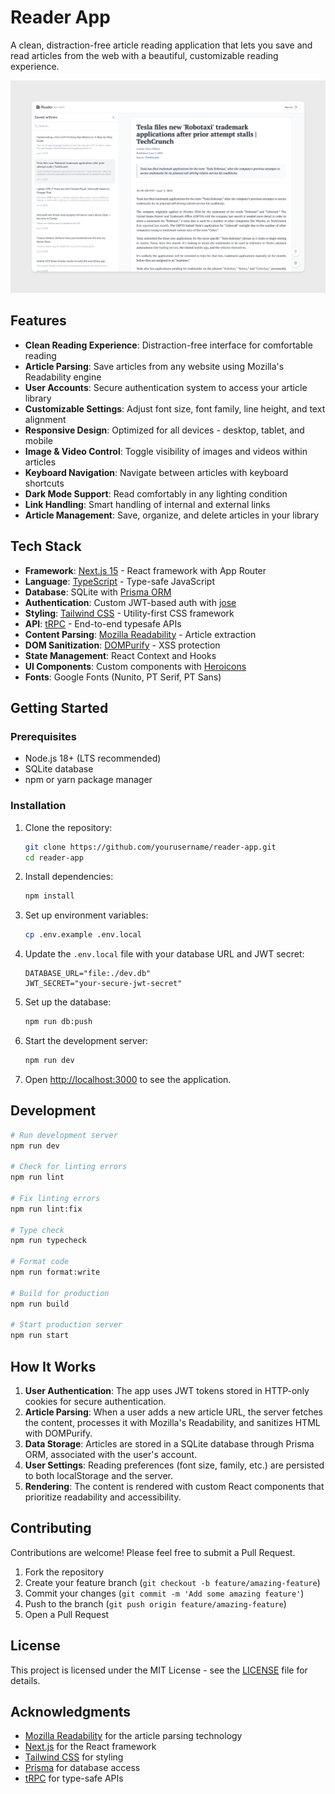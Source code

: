 # Reader App

A clean, distraction-free article reading application that lets you save and read articles from the web with a beautiful, customizable reading experience.

![App Screenshot](./assets/reader-app-screenshot.png)

## Features

- **Clean Reading Experience**: Distraction-free interface for comfortable reading
- **Article Parsing**: Save articles from any website using Mozilla's Readability engine
- **User Accounts**: Secure authentication system to access your article library
- **Customizable Settings**: Adjust font size, font family, line height, and text alignment
- **Responsive Design**: Optimized for all devices - desktop, tablet, and mobile
- **Image & Video Control**: Toggle visibility of images and videos within articles
- **Keyboard Navigation**: Navigate between articles with keyboard shortcuts
- **Dark Mode Support**: Read comfortably in any lighting condition
- **Link Handling**: Smart handling of internal and external links
- **Article Management**: Save, organize, and delete articles in your library

## Tech Stack

- **Framework**: [Next.js 15](https://nextjs.org/) - React framework with App Router
- **Language**: [TypeScript](https://www.typescriptlang.org/) - Type-safe JavaScript
- **Database**: SQLite with [Prisma ORM](https://www.prisma.io/)
- **Authentication**: Custom JWT-based auth with [jose](https://github.com/panva/jose)
- **Styling**: [Tailwind CSS](https://tailwindcss.com/) - Utility-first CSS framework
- **API**: [tRPC](https://trpc.io/) - End-to-end typesafe APIs
- **Content Parsing**: [Mozilla Readability](https://github.com/mozilla/readability) - Article extraction
- **DOM Sanitization**: [DOMPurify](https://github.com/cure53/DOMPurify) - XSS protection
- **State Management**: React Context and Hooks
- **UI Components**: Custom components with [Heroicons](https://heroicons.com/)
- **Fonts**: Google Fonts (Nunito, PT Serif, PT Sans)

## Getting Started

### Prerequisites

- Node.js 18+ (LTS recommended)
- SQLite database
- npm or yarn package manager

### Installation

1. Clone the repository:
   ```bash
   git clone https://github.com/yourusername/reader-app.git
   cd reader-app
   ```

2. Install dependencies:
   ```bash
   npm install
   ```

3. Set up environment variables:
   ```bash
   cp .env.example .env.local
   ```
   
4. Update the `.env.local` file with your database URL and JWT secret:
   ```
   DATABASE_URL="file:./dev.db"
   JWT_SECRET="your-secure-jwt-secret"
   ```

5. Set up the database:
   ```bash
   npm run db:push
   ```

6. Start the development server:
   ```bash
   npm run dev
   ```

7. Open [http://localhost:3000](http://localhost:3000) to see the application.

## Development

```bash
# Run development server
npm run dev

# Check for linting errors
npm run lint

# Fix linting errors
npm run lint:fix

# Type check
npm run typecheck

# Format code
npm run format:write

# Build for production
npm run build

# Start production server
npm run start
```

## How It Works

1. **User Authentication**: The app uses JWT tokens stored in HTTP-only cookies for secure authentication.
2. **Article Parsing**: When a user adds a new article URL, the server fetches the content, processes it with Mozilla's Readability, and sanitizes HTML with DOMPurify.
3. **Data Storage**: Articles are stored in a SQLite database through Prisma ORM, associated with the user's account.
4. **User Settings**: Reading preferences (font size, family, etc.) are persisted to both localStorage and the server.
5. **Rendering**: The content is rendered with custom React components that prioritize readability and accessibility.


## Contributing

Contributions are welcome! Please feel free to submit a Pull Request.

1. Fork the repository
2. Create your feature branch (`git checkout -b feature/amazing-feature`)
3. Commit your changes (`git commit -m 'Add some amazing feature'`)
4. Push to the branch (`git push origin feature/amazing-feature`)
5. Open a Pull Request

## License

This project is licensed under the MIT License - see the [LICENSE](LICENSE) file for details.

## Acknowledgments

- [Mozilla Readability](https://github.com/mozilla/readability) for the article parsing technology
- [Next.js](https://nextjs.org/) for the React framework
- [Tailwind CSS](https://tailwindcss.com/) for styling
- [Prisma](https://www.prisma.io/) for database access
- [tRPC](https://trpc.io/) for type-safe APIs

